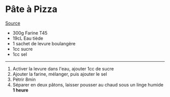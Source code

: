 # Pâte à Pizza
[Source](https://www.kitchenaid.fr/recettes/pate-a-pizza-parfaite)

- 300g Farine T45
- 19cL Eau tiède
- 1 sachet de levure boulangère
- 1cc sucre
- 1cc sel

---

1. Activer la levure dans l'eau, ajouter 1cc de sucre
2. Ajouter la farine, mélanger, puis ajouter le sel
3. Pétrir 8min
4. Séparer en deux pâtons, laisser pousser au chaud sous un linge humide **1 heure**
